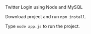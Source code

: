 Twitter Login using Node and MySQL

Download project and run <code>npm install</code>.

Type <code>node app.js</code> to run the project.
